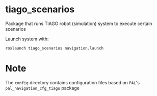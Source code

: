 # tiago_scenarios
Package that runs TiAGO robot (simulation) system to execute certain scenarios

Launch system with:

	roslaunch tiago_scenarios navigation.launch

# Note
The `config` directory contains configuration files based on `PAL`'s `pal_navigation_cfg_tiago` package